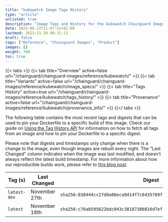 ```yaml
---
title: "kubewatch Image Tags History"
type: "article"
unlisted: true
description: "Image Tags and History for the kubewatch Chainguard Image"
date: 2023-06-22T11:07:52+02:00
lastmod: 2023-11-28 00:31:13
draft: false
tags: ["Reference", "Chainguard Images", "Product"]
images: []
weight: 700
toc: true
---
```


{{< tabs >}}
{{< tab title="Overview" active=false url="/chainguard/chainguard-images/reference/kubewatch/" >}}
{{< tab title="Variants" active=false url="/chainguard/chainguard-images/reference/kubewatch/image_specs/" >}}
{{< tab title="Tags History" active=true url="/chainguard/chainguard-images/reference/kubewatch/tags_history/" >}}
{{< tab title="Provenance" active=false url="/chainguard/chainguard-images/reference/kubewatch/provenance_info/" >}}
{{</ tabs >}}

The following table contains the most recent tags and digests that can be used to pin your Dockerfile to a specific build of this image. Check our guide on [Using the Tag History API](/chainguard/chainguard-images/using-the-tag-history-api/) for information on how to fetch all tags from an image and how to pin your Dockerfile to a specific digest.

Please note that digests and timestamps only change when there is a change to the image, even though images are rebuilt every night. The "Last Changed" column indicates when the image was last modified, and doesn't always reflect the latest build timestamp. For more information about how our reproducible builds work, please refer to [this blog post](https://www.chainguard.dev/unchained/reproducing-chainguards-reproducible-image-builds).

| Tag (s)       | Last Changed  | Digest                                                                    |
|---------------|---------------|---------------------------------------------------------------------------|
|  `latest-dev` | November 27th | `sha256:038444cc27d0a06eca9d14f7c6435769f0b78052a1ceb01b0bfaaa07b86536d8` |
|  `latest`     | November 16th | `sha256:c76ab595622bdc043c3818730b816d7ef27f3fe3002730c54e9896b6641f36b2` |

